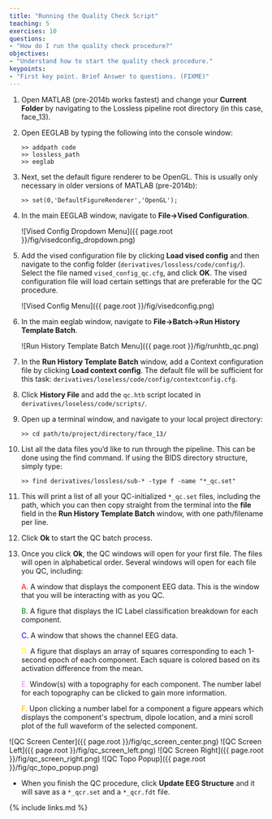 ```yaml
---
title: "Running the Quality Check Script"
teaching: 5
exercises: 10
questions:
- "How do I run the quality check procedure?"
objectives:
- "Understand how to start the quality check procedure."
keypoints:
- "First key point. Brief Answer to questions. (FIXME)"
---
```


1. Open MATLAB (pre-2014b works fastest) and change your **Current Folder** by navigating to the Lossless pipeline root directory (in this case, face_13).

2. Open EEGLAB by typing the following into the console window:

    `>> addpath code`  
    `>> lossless_path`  
    `>> eeglab`  

3. Next, set the default figure renderer to be OpenGL. This is usually only necessary in older versions of MATLAB (pre-2014b):

    `>> set(0,'DefaultFigureRenderer','OpenGL');`

4. In the main EEGLAB window, navigate to **File->Vised Configuration**. 

    ![Vised Config Dropdown Menu]({{ page.root }}/fig/visedconfig_dropdown.png)

5. Add the vised configuration file by clicking **Load vised config** and then navigate to the config folder (`derivatives/lossless/code/config/`). Select the file named `vised_config_qc.cfg`, and click **OK**. The vised configuration file will load certain settings that are preferable for the QC procedure.

    ![Vised Config Menu]({{ page.root }}/fig/visedconfig.png)

6. In the main eeglab window, navigate to **File->Batch->Run History Template Batch**.

    ![Run History Template Batch Menu]({{ page.root }}/fig/runhtb_qc.png)

7. In the **Run History Template Batch** window, add a Context configuration file by clicking **Load context config**. The default file will be sufficient for this task: `derivatives/loseless/code/config/contextconfig.cfg`. 

8. Click **History File** and add the `qc.htb` script located in `derivatives/loseless/code/scripts/`.

9. Open up a terminal window, and navigate to your local project directory:

    `>> cd path/to/project/directory/face_13/`

10. List all the data files you’d like to run through the pipeline. This can be done using the find command. If using the BIDS directory structure, simply type:

    `>> find derivatives/lossless/sub-* -type f -name "*_qc.set"`

11. This will print a list of all your QC-initialized `*_qc.set` files, including the path, which you can then copy straight from the terminal into the **file** field in the **Run History Template Batch** window, with one path/filename per line.

12. Click **Ok** to start the QC batch process.

13. Once you click **Ok**, the QC windows will open for your first file. The files will open in alphabetical order. Several windows will open for each file you QC, including: 

    <span style="color:red">A.</span> A window that displays the component EEG data. This is the window that you will be interacting with as you QC.

    <span style="color:green">B.</span> A figure that displays the IC Label classification breakdown for each component.

    <span style="color:blue">C.</span> A window that shows the channel EEG data.

    <span style="color:yellow">D.</span> A figure that displays an array of squares corresponding to each 1-second epoch of each component. Each square is colored based on its activation difference from the mean.

    <span style="color:violet">E.</span> Window(s) with a topography for each component. The number label for each topography can be clicked to gain more information.

    <span style="color:orange">F.</span> Upon clicking a number label for a component a figure appears which displays the component's spectrum, dipole location, and a mini scroll plot of the full waveform of the selected component.

   ![QC Screen Center]({{ page.root }}/fig/qc_screen_center.png)
   ![QC Screen Left]({{ page.root }}/fig/qc_screen_left.png)
   ![QC Screen Right]({{ page.root }}/fig/qc_screen_right.png)
   ![QC Topo Popup]({{ page.root }}/fig/qc_topo_popup.png)

- When you finish the QC procedure, click **Update EEG Structure** and it will save as a `*_qcr.set` and a `*_qcr.fdt` file.

{% include links.md %}

